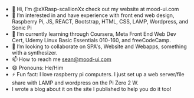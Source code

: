 - 👋 Hi, I’m @xXRasp-scallionXx check out my website at mood-ui.com
- 👀 I’m interested in and have experience with front end web design, Raspberry Pi, JS, REACT, Bootstrap, HTML, CSS, LAMP, Wordpress, and Sonic Pi
- 🌱 I’m currently learning through Coursera, Meta Front End Web Dev Cert, Udemy Linux Basic Essentials 010-160, and freeCodeCamp.
- 💞️ I’m looking to collaborate on SPA's, Website and Webapps, something with a synthesizer.
- 📫 How to reach me sean@mood-ui.com
- 😄 Pronouns: He/Him
- ⚡ Fun fact: I love raspberry pi computers. I just set up a web server/file share with LAMP and wordpress on the Pi Zero 2 W.
- I wrote a blog about it on the site I published to help you do it too! 
<!---
xXRasp-scallionXx/xXRasp-scallionXx is a ✨ special ✨ repository because its `README.md` (this file) appears on your GitHub profile.
You can click the Preview link to take a look at your changes.
--->
